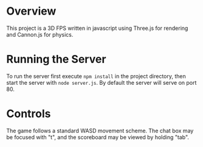 Overview
========

This project is a 3D FPS written in javascript using Three.js for rendering and Cannon.js for physics.

Running the Server
==================

To run the server first execute `npm install` in the project directory, then start the
server with `node server.js`. By default the server will serve on port 80.

Controls
========

The game follows a standard WASD movement scheme. The chat box may be focused with "t",
and the scoreboard may be viewed by holding "tab".
